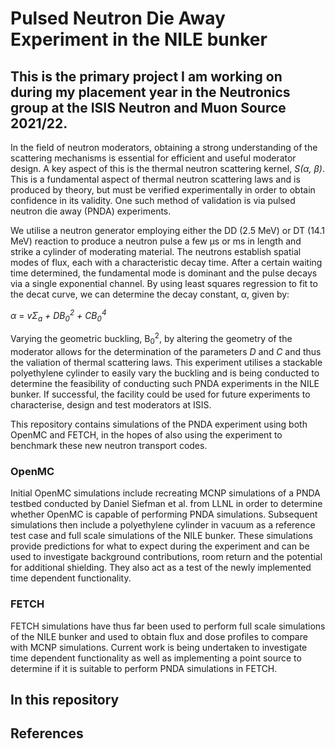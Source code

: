 # Pulsed Neutron Die Away Experiment in the NILE bunker

## This is the primary project I am working on during my placement year in the Neutronics group at the ISIS Neutron and Muon Source 2021/22. 

In the field of neutron moderators, obtaining a strong understanding of the scattering mechanisms is essential for efficient and useful moderator design. A key aspect of this is the thermal neutron scattering kernel, *S(&alpha;, &beta;)*. This is a fundamental aspect of thermal neutron scattering laws and is produced by theory, but must be verified experimentally in order to obtain confidence in its validity. One such method of validation is via pulsed neutron die away (PNDA) experiments.

We utilise a neutron generator employing either the DD (2.5 MeV) or DT (14.1 MeV) reaction to produce a neutron pulse a few &mu;s or ms in length and strike a cylinder of moderating material. The neutrons establish spatial modes of flux, each with a characteristic decay time. After a certain waiting time determined, the fundamental mode is dominant and the pulse decays via a single exponential channel. By using least squares regression to fit to the decat curve, we can determine the decay constant, &alpha;, given by:

*&alpha;* = *v&Sigma;<sub>a</sub> + DB<sub>0</sub><sup>2</sup> + CB<sub>0</sub><sup>4</sup>*

Varying the geometric buckling, B<sub>0</sub><sup>2</sup>, by altering the geometry of the moderator allows for the determination of the parameters *D* and *C* and thus the valiation of thermal scattering laws. This experiment utilises a stackable polyethylene cylinder to easily vary the buckling and is being conducted to determine the feasibility of conducting such PNDA experiments in the NILE bunker. If successful, the facility could be used for future experiments to characterise, design and test moderators at ISIS.

This repository contains simulations of the PNDA experiment using both OpenMC and FETCH, in the hopes of also using the experiment to benchmark these new neutron transport codes. 

### OpenMC

Initial OpenMC simulations include recreating MCNP simulations of a PNDA testbed conducted by Daniel Siefman et al. from LLNL in order to determine whether OpenMC is capable of performing PNDA simulations. Subsequent simulations then include a polyethylene cylinder in vacuum as a reference test case and full scale simulations of the NILE bunker. These simulations provide predictions for what to expect during the experiment and can be used to investigate background contributions, room return and the potential for additional shielding. They also act as a test of the newly implemented time dependent functionality.

### FETCH

FETCH simulations have thus far been used to perform full scale simulations of the NILE bunker and used to obtain flux and dose profiles to compare with MCNP simulations. Current work is being undertaken to investigate time dependent functionality as well as implementing a point source to determine if it is suitable to perform PNDA simulations in FETCH.

## In this repository

## References




